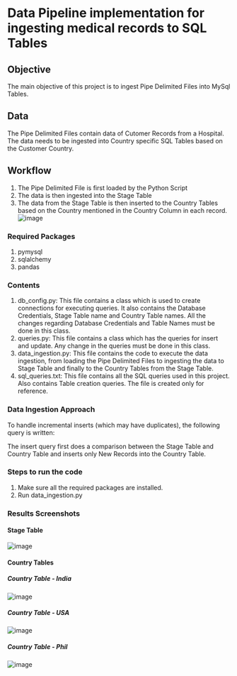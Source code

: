 # Data Pipeline implementation for ingesting medical records to SQL Tables

## Objective
The main objective of this project is to ingest Pipe Delimited Files into MySql Tables.

## Data
The Pipe Delimited Files contain data of Cutomer Records from a Hospital. 
The data needs to be ingested into Country specific SQL Tables based on the Customer Country.

## Workflow

1. The Pipe Delimited File is first loaded by the Python Script
2. The data is then ingested into the Stage Table
3. The data from the Stage Table is then inserted to the Country Tables based on the Country mentioned in the Country Column in each record.
![image](https://user-images.githubusercontent.com/43230261/117928612-6da4c000-b319-11eb-9087-c98d50f2b044.png)


### Required Packages
1. pymysql
2. sqlalchemy
3. pandas

### Contents
1. db_config.py: This file contains a class which is used to create connections for executing queries. It also contains the Database Credentials, Stage Table name and Country Table names. All the changes regarding Database Credentials and Table Names must be done in this class.
2. queries.py: This file contains a class which has the queries for insert and update. Any change in the queries must be done in this class.
3. data_ingestion.py: This file contains the code to execute the data ingestion, from loading the Pipe Delimited Files to ingesting the data to Stage Table and finally to the Country Tables from the Stage Table.
4. sql_queries.txt: This file contains all the SQL queries used in this project. Also contains Table creation queries. The file is created only for reference.

### Data Ingestion Approach

To handle incremental inserts (which may have duplicates), the following query is written:

The insert query first does a comparison between the Stage Table and Country Table and inserts only New Records into the Country Table.

### Steps to run the code
1. Make sure all the required packages are installed.
2. Run data_ingestion.py

### Results Screenshots

#### Stage Table
![image](https://user-images.githubusercontent.com/43230261/117933335-16a1e980-b31f-11eb-94bf-8b30b9dededd.png)

#### Country Tables

##### Country Table - India
![image](https://user-images.githubusercontent.com/43230261/117933720-7e583480-b31f-11eb-94d0-6595f39d5284.png)

##### Country Table - USA
![image](https://user-images.githubusercontent.com/43230261/117933786-9334c800-b31f-11eb-91a9-d2f4feb458f9.png)

##### Country Table - Phil
![image](https://user-images.githubusercontent.com/43230261/117933862-a6479800-b31f-11eb-996c-30a696175089.png)



